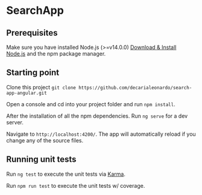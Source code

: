 # SearchApp

## Prerequisites

Make sure you have installed Node.js (>=v14.0.0) [Download & Install Node.js](https://nodejs.org/en/download/) and the npm package manager.

## Starting point

Clone this project
`git clone https://github.com/decarialeonardo/search-app-angular.git`

Open a console and cd into your project folder and run `npm install`.

After the installation of all the npm dependencies. Run `ng serve` for a dev server.

Navigate to `http://localhost:4200/`. The app will automatically reload if you change any of the source files.

## Running unit tests

Run `ng test` to execute the unit tests via [Karma](https://karma-runner.github.io).

Run `npm run test` to execute the unit tests w/ coverage.
